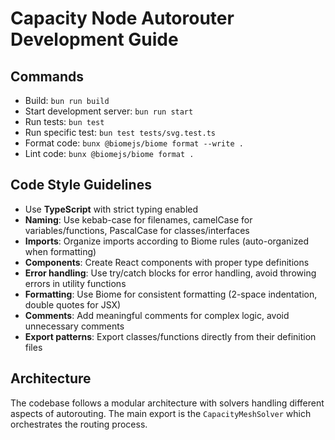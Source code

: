 # Capacity Node Autorouter Development Guide

## Commands

- Build: `bun run build`
- Start development server: `bun run start`
- Run tests: `bun test`
- Run specific test: `bun test tests/svg.test.ts`
- Format code: `bunx @biomejs/biome format --write .`
- Lint code: `bunx @biomejs/biome format .`

## Code Style Guidelines

- Use **TypeScript** with strict typing enabled
- **Naming**: Use kebab-case for filenames, camelCase for variables/functions, PascalCase for classes/interfaces
- **Imports**: Organize imports according to Biome rules (auto-organized when formatting)
- **Components**: Create React components with proper type definitions
- **Error handling**: Use try/catch blocks for error handling, avoid throwing errors in utility functions
- **Formatting**: Use Biome for consistent formatting (2-space indentation, double quotes for JSX)
- **Comments**: Add meaningful comments for complex logic, avoid unnecessary comments
- **Export patterns**: Export classes/functions directly from their definition files

## Architecture

The codebase follows a modular architecture with solvers handling different aspects of autorouting. The main export is the `CapacityMeshSolver` which orchestrates the routing process.
